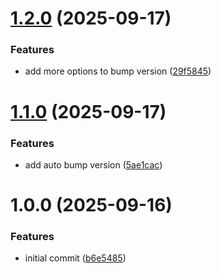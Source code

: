 # [1.2.0](https://github.com/lightzane/learn-conventional-commits/compare/v1.1.0...v1.2.0) (2025-09-17)

### Features

- add more options to bump version ([29f5845](https://github.com/lightzane/learn-conventional-commits/commit/29f58452d8ce83bff378777e53502b13f8557ed9))

# [1.1.0](https://github.com/lightzane/learn-conventional-commits/compare/v1.0.0...v1.1.0) (2025-09-17)

### Features

- add auto bump version ([5ae1cac](https://github.com/lightzane/learn-conventional-commits/commit/5ae1cac947fcc3b630ba877f37f704d4949ccdcc))

# 1.0.0 (2025-09-16)

### Features

- initial commit ([b6e5485](https://github.com/lightzane/learn-conventional-commits/commit/b6e548527080af715df08daa5aed6f15fe96bfd5))
